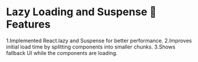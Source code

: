 # Lazy Loading and Suspense 🚀 Features

1.Implemented React.lazy and Suspense for better performance.
2.Improves initial load time by splitting components into smaller chunks.
3.Shows fallback UI while the components are loading.

